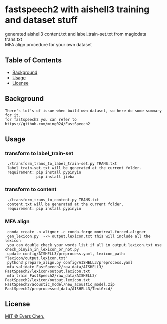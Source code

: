 # fastspeech2 with aishell3 training and dataset stuff

generated aishell3 content.txt and label_train-set.txt from magicdata trans.txt  
MFA align procedure for your own dataset  


## Table of Contents

- [Background](#background)
- [Usage](#usage)
- [License](#license)




## Background
```
There's lot's of issue when build own dataset, so here do some summary for it.
for fastspeech2 you can refer to https://github.com/ming024/FastSpeech2
```


## Usage

### transform to label_train-set
```
 ./transform_trans_to_label_train-set.py TRANS.txt  
 label_train-set.txt will be generated at the current folder.  
 requirement: pip install pypinyin
              pip install jieba
```			  
### transform to content
```
 ./transform_trans_to_content.py TRANS.txt  
 content.txt will be generated at the current folder.  
 requirement: pip install pypinyin
```

### MFA align
```
 conda create -n aligner -c conda-forge montreal-forced-aligner
 gen_lexicon.py  --> output.lexicon.txt this will include all the lexicon
 you can double check your words list if all in output.lexicon.txt use check_pinyin_in_lexicon_or_not.py
 update config/AISHELL3/preprocess.yaml, lexicon_path: "lexicon/output.lexicon.txt"
 python3 prepare_align.py config/AISHELL3/preprocess.yaml
 mfa validate FastSpeech2/raw_data/AISHELL3/ FastSpeech2/lexicon/output.lexicon.txt
 mfa train FastSpeech2/raw_data/AISHELL3/ FastSpeech2/lexicon/output.lexicon.txt FastSpeech2/acoustic_model/new_acoustic_model.zip FastSpeech2/preprocessed_data/AISHELL3/TextGrid/
```


## License

[MIT © Evers Chen.](../LICENSE)